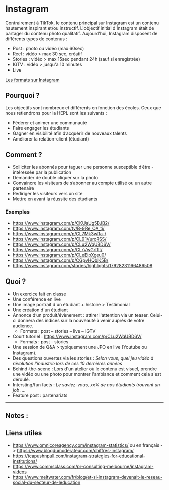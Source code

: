 # Instagram

Contrairement à TikTok, le contenu principal sur Instagram est un contenu hautement inspirant et/ou instructif. L'objectif initial d'Instagram était de partager du contenu photo qualitatif. Aujourd'hui, Instagram disposent de différents types de contenus : 

- Post : photo ou vidéo (max 60sec)
- Reel : vidéo > max 30 sec, créatif
- Stories : vidéo > max 15sec pendant 24h (sauf si enregistrée)
- IGTV : vidéo > jusqu'à 10 minutes
- Live

[Les formats sur Instagram](https://www.youdemus.fr/2020/10/29/post-story-reels-live-et-igtv-tout-sur-les-differents-formats-de-publication-sur-instagram/)

## Pourquoi ?

Les objectifs sont nombreux et différents en fonction des écoles. Ceux que nous retiendrons pour la HEPL sont les suivants :

- Fédérer et animer une communauté
- Faire engager les étudiants
- Gagner en visibilité afin d’acquérir de nouveaux talents
- Améliorer la relation-client (étudiant)

## Comment ?
- Solliciter les abonnés pour taguer une personne susceptible d’être - intéressée par la publication
- Demander de double cliquer sur la photo
- Convaincre les visiteurs de s’abonner au compte utilisé ou un autre partenaire
- Rediriger les visiteurs vers un site
- Mettre en avant la réussite des étudiants


### Exemples 
- https://www.instagram.com/p/CKUaUg5BJB2/
- https://www.instagram.com/tv/B-9Re_OA_ti/
- https://www.instagram.com/p/CL7Mk3wI1a-/
- https://www.instagram.com/p/CL91VuroRSS/
- https://www.instagram.com/p/CLu2WqUBD6V/
- https://www.instagram.com/p/CLrVwGrl1It/
- https://www.instagram.com/p/CLeEipXgeu0/
- https://www.instagram.com/p/CGpvHQbjK5B/
- https://www.instagram.com/stories/highlights/17928231166486508

## Quoi ?
- Un exercice fait en classe
- Une conférence en live
- Une image portrait d'un étudiant + histoire > Testimonial
- Une création d'un étudiant
- Annonce d’un produit/évènement :  attirer l'attention via un teaser. Celui-ci donnera des indices sur la nouveauté à venir auprès de votre audience. 
    - Formats : post – stories – live – IGTV
- Court tutoriel : https://www.instagram.com/p/CLu2WqUBD6V/
    - Formats : post - stories
- Une session de Q&A > typiquement une JPO en live (Youtube ou Instagram). 
- Des questions ouvertes via les stories : *Selon vous, quel jeu vidéo à révolution l'industrie lors de ces 10 dernières années*
- Behind-the-scene : Lors d'un atelier où le contenu est visuel, prendre une vidéo ou une photo pour montrer l'ambiance et comment cela s'est déroulé.
- Intersting/fun facts : *Le saviez-vous, xx% de nos étudiants trouvent un job ....* 
- Feature post : partenariats

--------------------
## Notes : 

## Liens utiles 
- https://www.omnicoreagency.com/instagram-statistics/ ou en français -> https://www.blogdumoderateur.com/chiffres-instagram/
- https://tcapushnpull.com/instagram-strategies-for-educational-institutions/
- https://www.commsclass.com/pr-consulting-melbourne/instagram-videos
- https://www.meltwater.com/fr/blog/et-si-instagram-devenait-le-reseau-social-du-secteur-de-leducation